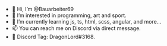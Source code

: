 - 👋 Hi, I’m @Bauarbeiter69
- 👀 I’m interested in programming, art and sport.
- 🌱 I’m currently learning js, ts, html, scss, angular, and more...
-  📫 You can reach me on Discord via direct message.
-  🤖 Discord Tag: DragonLord#3168.

